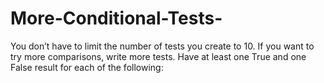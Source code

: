 # More-Conditional-Tests-
You don’t have to limit the number of tests you create to 10. If you want to try more comparisons, write more tests. Have at least one True and one False result for each of the following:
